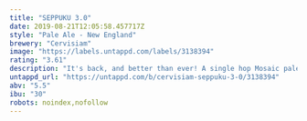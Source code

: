 ```yaml
---
title: "SEPPUKU 3.0"
date: 2019-08-21T12:05:58.457717Z
style: "Pale Ale - New England"
brewery: "Cervisiam"
image: "https://labels.untappd.com/labels/3138394"
rating: "3.61"
description: "It's back, and better than ever! A single hop Mosaic pale ale "
untappd_url: "https://untappd.com/b/cervisiam-seppuku-3-0/3138394"
abv: "5.5"
ibu: "30"
robots: noindex,nofollow
---
```

